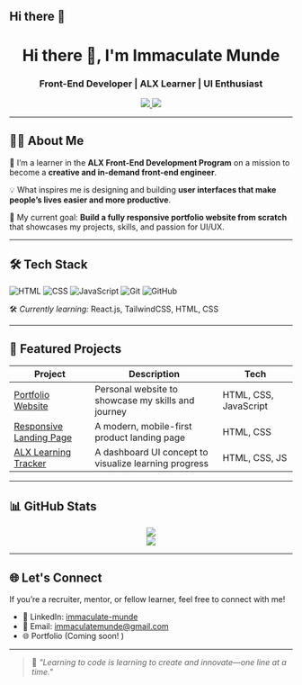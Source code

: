 ## Hi there 👋
<!-- HEADER SECTION -->
<h1 align="center">Hi there 👋, I'm Immaculate Munde</h1>
<h3 align="center">Front-End Developer | ALX Learner | UI Enthusiast</h3>

<p align="center">
  <a href="https://www.linkedin.com/in/immaculate-munde/" target="_blank">
    <img src="https://img.shields.io/badge/LinkedIn-Connect-blue?logo=linkedin" />
  </a>
  <a href="mailto: immaculatemunde@gmail.com">
    <img src="https://img.shields.io/badge/Email-Contact-green?logo=gmail" />
  </a>
</p>

---

<!-- ABOUT ME SECTION -->
## 👩‍💻 About Me

🌟 I’m a learner in the **ALX Front-End Development Program** on a mission to become a **creative and in-demand front-end engineer**.

💡 What inspires me is designing and building **user interfaces that make people’s lives easier and more productive**.

🎯 My current goal: **Build a fully responsive portfolio website from scratch** that showcases my projects, skills, and passion for UI/UX.

---

<!-- TECH STACK SECTION -->
## 🛠️ Tech Stack

![HTML](https://img.shields.io/badge/-HTML5-E34F26?style=flat&logo=html5&logoColor=white)
![CSS](https://img.shields.io/badge/-CSS3-1572B6?style=flat&logo=css3&logoColor=white)
![JavaScript](https://img.shields.io/badge/-JavaScript-F7DF1E?style=flat&logo=javascript&logoColor=black)
![Git](https://img.shields.io/badge/-Git-F05032?style=flat&logo=git&logoColor=white)
![GitHub](https://img.shields.io/badge/-GitHub-181717?style=flat&logo=github&logoColor=white)

🛠️ *Currently learning:* React.js, TailwindCSS, HTML, CSS

---

<!-- PROJECTS SECTION -->
## 🚀 Featured Projects

| Project | Description | Tech |
|--------|-------------|------|
| [Portfolio Website](#) | Personal website to showcase my skills and journey | HTML, CSS, JavaScript |
| [Responsive Landing Page](#) | A modern, mobile-first product landing page | HTML, CSS |
| [ALX Learning Tracker](#) | A dashboard UI concept to visualize learning progress | HTML, CSS, JS |

---

<!-- STATS SECTION -->
## 📊 GitHub Stats

<p align="center">
  <img src="https://github-readme-stats.vercel.app/api?username=immaculate-munde&show_icons=true&theme=tokyonight" />
  <br/>
  <img src="https://github-readme-streak-stats.herokuapp.com/?user=immaculate-munde&theme=tokyonight" />

</p>

---

<!-- CONNECT SECTION -->
## 🌐 Let's Connect

If you’re a recruiter, mentor, or fellow learner, feel free to connect with me!

- 💼 LinkedIn: [immaculate-munde](https://www.linkedin.com/in/immaculate-munde/)
- 📧 Email: immaculatemunde@gmail.com
- 🌐 Portfolio (Coming soon! )

---

> 💬 _"Learning to code is learning to create and innovate—one line at a time."_

